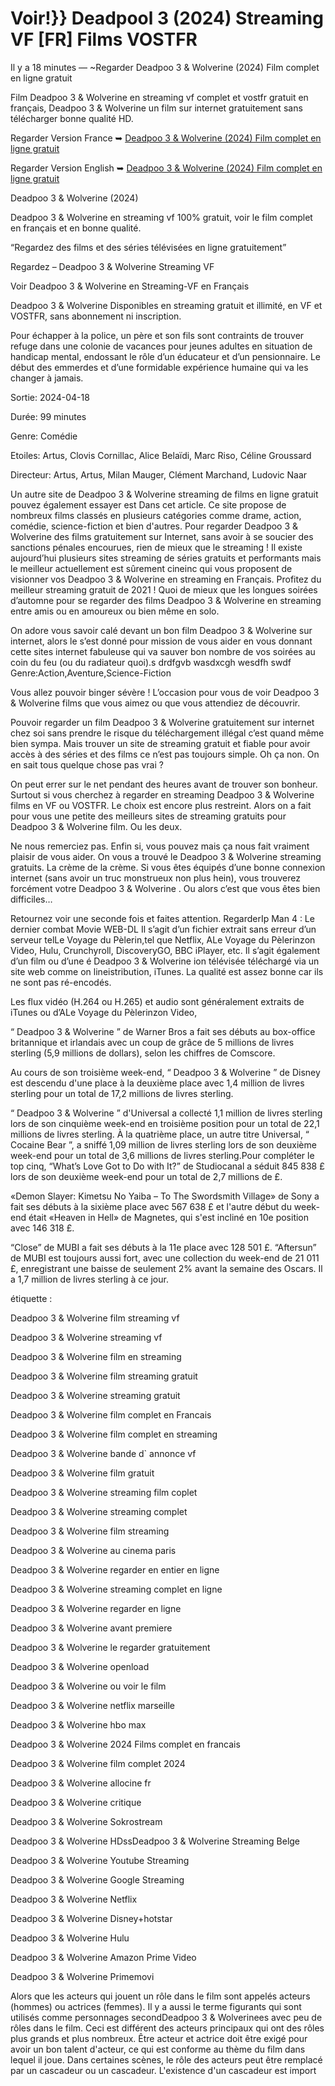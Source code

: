 # Voir!}} Deadpool 3 (2024) Streaming VF [FR] Films VOSTFR

Il y a 18 minutes — ~Regarder Deadpoo 3 & Wolverine (2024) Film complet en ligne gratuit

Film Deadpoo 3 & Wolverine en streaming vf complet et vostfr gratuit en français, Deadpoo 3 & Wolverine un film sur internet gratuitement sans télécharger bonne qualité HD.

Regarder Version France ➥ [Deadpoo 3 & Wolverine (2024) Film complet en ligne gratuit](https://premiumfilm.online/fr/533535/deadpool-wolverine.html)

Regarder Version English ➥ [Deadpoo 3 & Wolverine (2024) Film complet en ligne gratuit](https://premiumfilm.online/fr/533535/deadpool-wolverine.html)

Deadpoo 3 & Wolverine (2024)

Deadpoo 3 & Wolverine en streaming vf 100% gratuit, voir le film complet en français et en bonne qualité.

“Regardez des films et des séries télévisées en ligne gratuitement”

Regardez – Deadpoo 3 & Wolverine Streaming VF

Voir Deadpoo 3 & Wolverine en Streaming-VF en Français

Deadpoo 3 & Wolverine Disponibles en streaming gratuit et illimité, en VF et VOSTFR, sans abonnement ni inscription.

Pour échapper à la police, un père et son fils sont contraints de trouver refuge dans une colonie de vacances pour jeunes adultes en situation de handicap mental, endossant le rôle d’un éducateur et d’un pensionnaire. Le début des emmerdes et d’une formidable expérience humaine qui va les changer à jamais.

Sortie: 2024-04-18

Durée: 99 minutes

Genre: Comédie

Etoiles: Artus, Clovis Cornillac, Alice Belaïdi, Marc Riso, Céline Groussard

Directeur: Artus, Artus, Milan Mauger, Clément Marchand, Ludovic Naar

Un autre site de Deadpoo 3 & Wolverine streaming de films en ligne gratuit pouvez également essayer est Dans cet article. Ce site propose de nombreux films classés en plusieurs catégories comme drame, action, comédie, science-fiction et bien d'autres. Pour regarder Deadpoo 3 & Wolverine des films gratuitement sur Internet, sans avoir à se soucier des sanctions pénales encourues, rien de mieux que le streaming ! Il existe aujourd’hui plusieurs sites streaming de séries gratuits et performants mais le meilleur actuellement est sûrement cineinc qui vous proposent de visionner vos Deadpoo 3 & Wolverine en streaming en Français. Profitez du meilleur streaming gratuit de 2021 ! Quoi de mieux que les longues soirées d’automne pour se regarder des films Deadpoo 3 & Wolverine en streaming entre amis ou en amoureux ou bien même en solo.

On adore vous savoir calé devant un bon film Deadpoo 3 & Wolverine sur internet, alors le s’est donné pour mission de vous aider en vous donnant cette sites internet fabuleuse qui va sauver bon nombre de vos soirées au coin du feu (ou du radiateur quoi).s drdfgvb wasdxcgh wesdfh swdf Genre:Action,Aventure,Science-Fiction

Vous allez pouvoir binger sévère ! L’occasion pour vous de voir Deadpoo 3 & Wolverine films que vous aimez ou que vous attendiez de découvrir.

Pouvoir regarder un film Deadpoo 3 & Wolverine gratuitement sur internet chez soi sans prendre le risque du téléchargement illégal c’est quand même bien sympa. Mais trouver un site de streaming gratuit et fiable pour avoir accès à des séries et des films ce n’est pas toujours simple. Oh ça non. On en sait tous quelque chose pas vrai ?

On peut errer sur le net pendant des heures avant de trouver son bonheur. Surtout si vous cherchez à regarder en streaming Deadpoo 3 & Wolverine films en VF ou VOSTFR. Le choix est encore plus restreint. Alors on a fait pour vous une petite des meilleurs sites de streaming gratuits pour Deadpoo 3 & Wolverine film. Ou les deux.

Ne nous remerciez pas. Enfin si, vous pouvez mais ça nous fait vraiment plaisir de vous aider. On vous a trouvé le Deadpoo 3 & Wolverine streaming gratuits. La crème de la crème. Si vous êtes équipés d’une bonne connexion internet (sans avoir un truc monstrueux non plus hein), vous trouverez forcément votre Deadpoo 3 & Wolverine . Ou alors c’est que vous êtes bien difficiles…

Retournez voir une seconde fois et faites attention. RegarderIp Man 4 : Le dernier combat Movie WEB-DL Il s’agit d’un fichier extrait sans erreur d’un serveur telLe Voyage du Pèlerin,tel que Netflix, ALe Voyage du Pèlerinzon Video, Hulu, Crunchyroll, DiscoveryGO, BBC iPlayer, etc. Il s’agit également d’un film ou d’une é Deadpoo 3 & Wolverine ion télévisée téléchargé via un site web comme on lineistribution, iTunes. La qualité est assez bonne car ils ne sont pas ré-encodés.

Les flux vidéo (H.264 ou H.265) et audio sont généralement extraits de iTunes ou d’ALe Voyage du Pèlerinzon Video,

“ Deadpoo 3 & Wolverine ” de Warner Bros a fait ses débuts au box-office britannique et irlandais avec un coup de grâce de 5 millions de livres sterling (5,9 millions de dollars), selon les chiffres de Comscore.

Au cours de son troisième week-end, “ Deadpoo 3 & Wolverine ” de Disney est descendu d'une place à la deuxième place avec 1,4 million de livres sterling pour un total de 17,2 millions de livres sterling.

“ Deadpoo 3 & Wolverine ” d'Universal a collecté 1,1 million de livres sterling lors de son cinquième week-end en troisième position pour un total de 22,1 millions de livres sterling. À la quatrième place, un autre titre Universal, “ Cocaine Bear ”, a sniffé 1,09 million de livres sterling lors de son deuxième week-end pour un total de 3,6 millions de livres sterling.Pour compléter le top cinq, “What’s Love Got to Do with It?” de Studiocanal a séduit 845 838 £ lors de son deuxième week-end pour un total de 2,7 millions de £.

«Demon Slayer: Kimetsu No Yaiba – To The Swordsmith Village» de Sony a fait ses débuts à la sixième place avec 567 638 £ et l'autre début du week-end était «Heaven in Hell» de Magnetes, qui s'est incliné en 10e position avec 146 318 £.

“Close” de MUBI a fait ses débuts à la 11e place avec 128 501 £. “Aftersun” de MUBI est toujours aussi fort, avec une collection du week-end de 21 011 £, enregistrant une baisse de seulement 2% avant la semaine des Oscars. Il a 1,7 million de livres sterling à ce jour.

étiquette :

Deadpoo 3 & Wolverine film streaming vf

Deadpoo 3 & Wolverine streaming vf

Deadpoo 3 & Wolverine film en streaming

Deadpoo 3 & Wolverine film streaming gratuit

Deadpoo 3 & Wolverine streaming gratuit

Deadpoo 3 & Wolverine film complet en Francais

Deadpoo 3 & Wolverine film complet en streaming

Deadpoo 3 & Wolverine bande d` annonce vf

Deadpoo 3 & Wolverine film gratuit

Deadpoo 3 & Wolverine streaming film coplet

Deadpoo 3 & Wolverine streaming complet

Deadpoo 3 & Wolverine film streaming

Deadpoo 3 & Wolverine au cinema paris

Deadpoo 3 & Wolverine regarder en entier en ligne

Deadpoo 3 & Wolverine streaming complet en ligne

Deadpoo 3 & Wolverine regarder en ligne

Deadpoo 3 & Wolverine avant premiere

Deadpoo 3 & Wolverine le regarder gratuitement

Deadpoo 3 & Wolverine openload

Deadpoo 3 & Wolverine ou voir le film

Deadpoo 3 & Wolverine netflix marseille

Deadpoo 3 & Wolverine hbo max

Deadpoo 3 & Wolverine 2024 Films complet en francais

Deadpoo 3 & Wolverine film complet 2024

Deadpoo 3 & Wolverine allocine fr

Deadpoo 3 & Wolverine critique

Deadpoo 3 & Wolverine Sokrostream

Deadpoo 3 & Wolverine HDssDeadpoo 3 & Wolverine Streaming Belge

Deadpoo 3 & Wolverine Youtube Streaming

Deadpoo 3 & Wolverine Google Streaming

Deadpoo 3 & Wolverine Netflix

Deadpoo 3 & Wolverine Disney+hotstar

Deadpoo 3 & Wolverine Hulu

Deadpoo 3 & Wolverine Amazon Prime Video

Deadpoo 3 & Wolverine Primemovi

Alors que les acteurs qui jouent un rôle dans le film sont appelés acteurs (hommes) ou actrices (femmes). Il y a aussi le terme figurants qui sont utilisés comme personnages secondDeadpoo 3 & Wolverinees avec peu de rôles dans le film. Ceci est différent des acteurs principaux qui ont des rôles plus grands et plus nombreux. Être acteur et actrice doit être exigé pour avoir un bon talent d'acteur, ce qui est conforme au thème du film dans lequel il joue. Dans certaines scènes, le rôle des acteurs peut être remplacé par un cascadeur ou un cascadeur. L'existence d'un cascadeur est import
